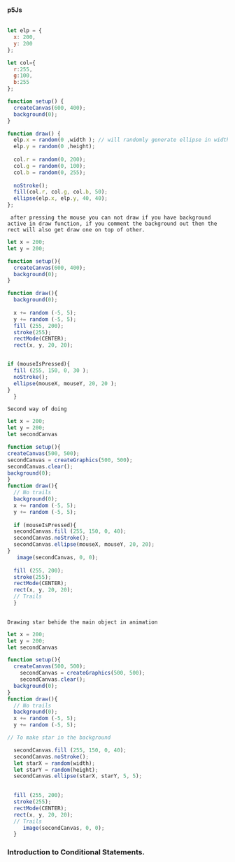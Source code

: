 #### p5Js

```javascript

let elp = { 
  x: 200,
  y: 200
};

let col={
  r:255,
  g:100,
  b:255
};

function setup() {
  createCanvas(600, 400);
  background(0);
}

function draw() {
  elp.x = random(0 ,width ); // will randomly generate ellipse in width direction of canvas. 
  elp.y = random(0 ,height);
  
  col.r = random(0, 200);
  col.g = random(0, 100);
  col.b = random(0, 255);
  
  noStroke();
  fill(col.r, col.g, col.b, 50);
  ellipse(elp.x, elp.y, 40, 40);
};

```
` after pressing the mouse you can not draw if you have background active in draw function, if you comment the background out then the rect will also get draw one on top of other.`

```javascript
let x = 200;
let y = 200;

function setup(){
  createCanvas(600, 400);
  background(0);
}

function draw(){
  background(0);
  
  x += random (-5, 5);
  y += random (-5, 5);
  fill (255, 200);
  stroke(255);
  rectMode(CENTER);
  rect(x, y, 20, 20);


if (mouseIsPressed){
  fill (255, 150, 0, 30 );
  noStroke();
  ellipse(mouseX, mouseY, 20, 20 );
}
  }
```
`Second way of doing`
  
```javascript
let x = 200;
let y = 200;
let secondCanvas

function setup(){
createCanvas(500, 500);
secondCanvas = createGraphics(500, 500);
secondCanvas.clear();
background(0);
}
function draw(){
  // No trails  
  background(0);
  x += random (-5, 5);
  y += random (-5, 5);
  
  if (mouseIsPressed){
  secondCanvas.fill (255, 150, 0, 40);
  secondCanvas.noStroke();
  secondCanvas.ellipse(mouseX, mouseY, 20, 20);
}
   image(secondCanvas, 0, 0); 
  
  fill (255, 200);
  stroke(255);
  rectMode(CENTER);
  rect(x, y, 20, 20);
  // Trails    
  }
  
```
  `Drawing star behide the main object in animation`
  
```javascript
let x = 200;
let y = 200;
let secondCanvas

function setup(){
  createCanvas(500, 500);
    secondCanvas = createGraphics(500, 500);
    secondCanvas.clear();
  background(0);
}
function draw(){
  // No trails  
  background(0);
  x += random (-5, 5);
  y += random (-5, 5);

// To make star in the background 

  secondCanvas.fill (255, 150, 0, 40);
  secondCanvas.noStroke();
  let starX = random(width);
  let starY = random(height);
  secondCanvas.ellipse(starX, starY, 5, 5);

    
  fill (255, 200);
  stroke(255);
  rectMode(CENTER);
  rect(x, y, 20, 20);
  // Trails    
     image(secondCanvas, 0, 0); 
  }
```
### Introduction to Conditional Statements.

```javascript

```

